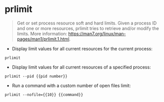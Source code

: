 # prlimit

> Get or set process resource soft and hard limits.
> Given a process ID and one or more resources, prlimit tries to retrieve and/or modify the limits.
> More information: <https://man7.org/linux/man-pages/man1/prlimit.1.html>.

- Display limit values for all current resources for the current process:

`prlimit`

- Display limit values for all current resources of a specified process:

`prlimit --pid {{pid number}}`

- Run a command with a custom number of open files limit:

`prlimit --nofile={{10}} {{command}}`
